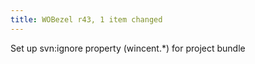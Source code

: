```yaml
---
title: WOBezel r43, 1 item changed
---
```


Set up svn:ignore property (wincent.\*) for project bundle
